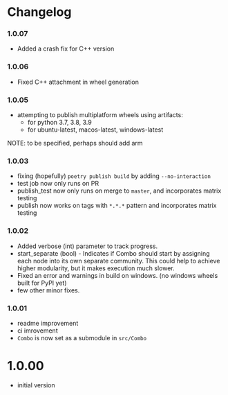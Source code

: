 Changelog
=========

### 1.0.07
- Added a crash fix for C++ version

### 1.0.06
- Fixed C++ attachment in wheel generation

### 1.0.05
- attempting to publish multiplatform wheels using artifacts:
    - for python 3.7, 3.8, 3.9
    - for ubuntu-latest, macos-latest, windows-latest

NOTE: to be specified, perhaps should add arm

### 1.0.03
- fixing (hopefully) `poetry publish build` by adding `--no-interaction`
- test job now only runs on PR
- publish_test now only runs on merge to `master`, and incorporates matrix testing
- publish now works on tags with `*.*.*` pattern and incorporates matrix testing
### 1.0.02

- Added verbose (int) parameter to track progress.
- start_separate (bool) - Indicates if Combo should start by assigning each node into its own separate community. This could help to achieve higher modularity, but it makes execution much slower.
- Fixed an error and warnings in build on windows. (no windows wheels built for PyPI yet)
- few other minor fixes.


### 1.0.01

- readme improvement
- ci imrovement
- `Combo` is now set as a submodule in `src/Combo`


# 1.0.00

- initial version
